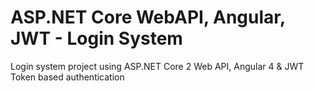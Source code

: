 # ASP.NET Core WebAPI, Angular, JWT - Login System
Login system project using ASP.NET Core 2 Web API, Angular 4 & JWT Token based authentication